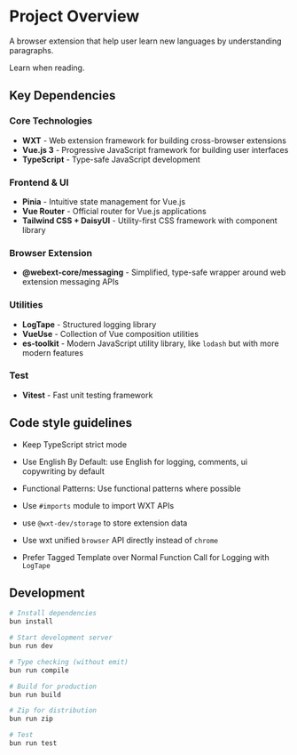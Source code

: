 # Project Overview

A browser extension that help user learn new languages by understanding paragraphs.

Learn when reading.

## Key Dependencies

### Core Technologies

- **WXT** - Web extension framework for building cross-browser extensions
- **Vue.js 3** - Progressive JavaScript framework for building user interfaces
- **TypeScript** - Type-safe JavaScript development

### Frontend & UI

- **Pinia** - Intuitive state management for Vue.js
- **Vue Router** - Official router for Vue.js applications
- **Tailwind CSS + DaisyUI** - Utility-first CSS framework with component library

### Browser Extension

- **@webext-core/messaging** - Simplified, type-safe wrapper around web extension messaging APIs

### Utilities

- **LogTape** - Structured logging library
- **VueUse** - Collection of Vue composition utilities
- **es-toolkit** - Modern JavaScript utility library, like `lodash` but with more modern features

### Test

- **Vitest** - Fast unit testing framework

## Code style guidelines

- Keep TypeScript strict mode
- Use English By Default: use English for logging, comments, ui copywriting by default
- Functional Patterns: Use functional patterns where possible

- Use `#imports` module to import WXT APIs
- use `@wxt-dev/storage` to store extension data
- Use wxt unified `browser` API directly instead of `chrome`
- Prefer Tagged Template over Normal Function Call for Logging with `LogTape`

## Development 

```bash
# Install dependencies
bun install

# Start development server
bun run dev

# Type checking (without emit)
bun run compile

# Build for production
bun run build

# Zip for distribution
bun run zip

# Test
bun run test
``` 
